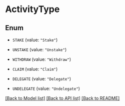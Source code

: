 # ActivityType

## Enum


* `STAKE` (value: `"Stake"`)

* `UNSTAKE` (value: `"Unstake"`)

* `WITHDRAW` (value: `"Withdraw"`)

* `CLAIM` (value: `"Claim"`)

* `DELEGATE` (value: `"Delegate"`)

* `UNDELEGATE` (value: `"Undelegate"`)


[[Back to Model list]](../README.md#documentation-for-models) [[Back to API list]](../README.md#documentation-for-api-endpoints) [[Back to README]](../README.md)


